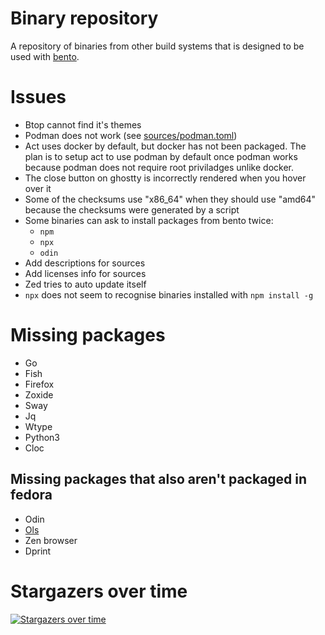 # Binary repository

A repository of binaries from other build systems that is designed to be used with [bento](https://github.com/godalming123/bento).

# Issues

- Btop cannot find it's themes
- Podman does not work (see [sources/podman.toml](https://github.com/godalming123/binary-repository/blob/main/sources/podman.toml))
- Act uses docker by default, but docker has not been packaged. The plan is to setup act to use podman by default once podman works because podman does not require root priviladges unlike docker.
- The close button on ghostty is incorrectly rendered when you hover over it
- Some of the checksums use "x86_64" when they should use "amd64" because the checksums were generated by a script
- Some binaries can ask to install packages from bento twice:
  - `npm`
  - `npx`
  - `odin`
- Add descriptions for sources
- Add licenses info for sources
- Zed tries to auto update itself
- `npx` does not seem to recognise binaries installed with `npm install -g`

# Missing packages

- Go
- Fish
- Firefox
- Zoxide
- Sway
- Jq
- Wtype
- Python3
- Cloc

## Missing packages that also aren't packaged in fedora

- Odin
- [Ols](https://github.com/DanielGavin/ols)
- Zen browser
- Dprint

# Stargazers over time

[![Stargazers over time](https://starchart.cc/godalming123/binary-repository.svg)](https://starchart.cc/godalming123/binary-repository)
